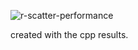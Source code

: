 ![r-scatter-performance](https://github.com/RileySuomi/Recursive_vs_Iterative/assets/97262216/04607c55-5c72-466b-8049-4ef4670f9c42)

created with the cpp results.
